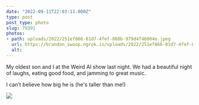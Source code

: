 ```yaml
---
date: "2022-09-11T22:03:11.000Z"
type: post 
post_type: photo
slug: 79391
photos: 
- path: uploads/2022/251ef866-01d7-4fef-860b-979d4f46004e.jpeg
  url: https://brandon_swoop.ngrok.io/uploads/2022/251ef866-01d7-4fef-860b-979d4f46004e.jpeg
  alt: 
---
```

My oldest son and I at the Weird Al show last night. We had a beautiful night of laughs, eating good food, and jamming to great music. 

I can’t believe how big he is (he&#39;s taller than me!)


![](/uploads/2022/251ef866-01d7-4fef-860b-979d4f46004e.jpeg)
